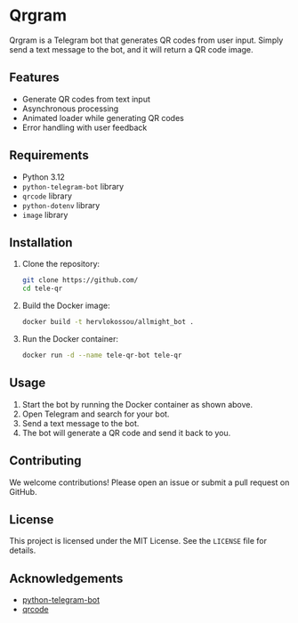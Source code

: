 # Qrgram

Qrgram is a Telegram bot that generates QR codes from user input. Simply send a text message to the bot, and it will return a QR code image.

## Features

- Generate QR codes from text input
- Asynchronous processing
- Animated loader while generating QR codes
- Error handling with user feedback

## Requirements

- Python 3.12
- `python-telegram-bot` library
- `qrcode` library
- `python-dotenv` library
- `image` library

## Installation

1. Clone the repository:
    ```sh
    git clone https://github.com/
    cd tele-qr
    ```

2. Build the Docker image:
    ```sh
    docker build -t hervlokossou/allmight_bot .
    ```

3. Run the Docker container:
    ```sh
    docker run -d --name tele-qr-bot tele-qr
    ```

## Usage

1. Start the bot by running the Docker container as shown above.
2. Open Telegram and search for your bot.
3. Send a text message to the bot.
4. The bot will generate a QR code and send it back to you.

## Contributing

We welcome contributions! Please open an issue or submit a pull request on GitHub.

## License

This project is licensed under the MIT License. See the `LICENSE` file for details.

## Acknowledgements

- [python-telegram-bot](https://github.com/python-telegram-bot/python-telegram-bot)
- [qrcode](https://github.com/lincolnloop/python-qrcode)